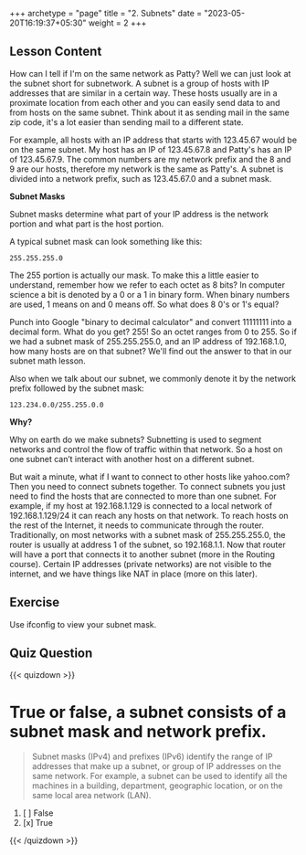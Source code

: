 +++
archetype = "page"
title = "2. Subnets"
date = "2023-05-20T16:19:37+05:30"
weight = 2
+++

## Lesson Content

How can I tell if I'm on the same network as Patty? Well we can just look at the subnet short for subnetwork. A subnet is a group of hosts with IP addresses that are similar in a certain way. These hosts usually are in a proximate location from each other and you can easily send data to and from hosts on the same subnet. Think about it as sending mail in the same zip code, it's a lot easier than sending mail to a different state. 

For example, all hosts with an IP address that starts with 123.45.67 would be on the same subnet. My host has an IP of 123.45.67.8 and Patty's has an IP of 123.45.67.9. The common numbers are my network prefix and the 8 and 9 are our hosts, therefore my network is the same as Patty's. A subnet is divided into a network prefix, such as 123.45.67.0 and a subnet mask.

**Subnet Masks**

Subnet masks determine what part of your IP address is the network portion and what part is the host portion. 

A typical subnet mask can look something like this:


```
255.255.255.0
```


The 255 portion is actually our mask. To make this a little easier to understand, remember how we refer to each octet as 8 bits? In computer science a bit is denoted by a 0 or a 1 in binary form. When binary numbers are used, 1 means on and 0 means off. So what does 8 0's or 1's equal?

Punch into Google "binary to decimal calculator" and convert 11111111 into a decimal form. What do you get? 255! So an octet ranges from 0 to 255. So if we had a subnet mask of 255.255.255.0, and an IP address of 192.168.1.0, how many hosts are on that subnet? We'll find out the answer to that in our subnet math lesson.

Also when we talk about our subnet, we commonly denote it by the network prefix followed by the subnet mask:


```
123.234.0.0/255.255.0.0
```

**Why?**

Why on earth do we make subnets? Subnetting is used to segment networks and control the flow of traffic within that network. So a host on one subnet can’t interact with another host on a different subnet. 

But wait a minute, what if I want to connect to other hosts like yahoo.com? Then you need to connect subnets together. To connect subnets you just need to find the hosts that are connected to more than one subnet. For example, if my host at 192.168.1.129 is connected to a local network of 192.168.1.129/24 it can reach any hosts on that network. To reach hosts on the rest of the Internet, it needs to communicate through the router. Traditionally, on most networks with a subnet mask of 255.255.255.0, the router is usually at address 1 of the subnet, so 192.168.1.1. Now that router will have a port that connects it to another subnet (more in the Routing course). Certain IP addresses (private networks) are not visible to the internet, and we have things like NAT in place (more on this later).

## Exercise

Use ifconfig to view your subnet mask.

## Quiz Question

{{< quizdown >}}

# True or false, a subnet consists of a subnet mask and network prefix.

> Subnet masks (IPv4) and prefixes (IPv6) identify the range of IP addresses that make up a subnet, or group of IP addresses on the same network. For example, a subnet can be used to identify all the machines in a building, department, geographic location, or on the same local area network (LAN).

1. [ ] False
2. [x] True

{{< /quizdown >}}
